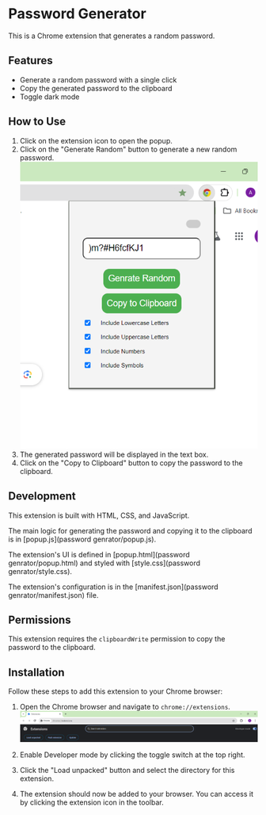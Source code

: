 # Password Generator

This is a Chrome extension that generates a random password.

## Features

- Generate a random password with a single click
- Copy the generated password to the clipboard
- Toggle dark mode

## How to Use

1. Click on the extension icon to open the popup.
2. Click on the "Generate Random" button to generate a new random password.
![alt text](image-2.png)
3. The generated password will be displayed in the text box.
4. Click on the "Copy to Clipboard" button to copy the password to the clipboard.

## Development

This extension is built with HTML, CSS, and JavaScript.

The main logic for generating the password and copying it to the clipboard is in [popup.js](password genrator/popup.js).

The extension's UI is defined in [popup.html](password genrator/popup.html) and styled with [style.css](password genrator/style.css).

The extension's configuration is in the [manifest.json](password genrator/manifest.json) file.

## Permissions

This extension requires the `clipboardWrite` permission to copy the password to the clipboard.

## Installation

Follow these steps to add this extension to your Chrome browser:

1. Open the Chrome browser and navigate to `chrome://extensions`.
![alt text](image.png)

2. Enable Developer mode by clicking the toggle switch at the top right.

3. Click the "Load unpacked" button and select the directory for this extension.
4. The extension should now be added to your browser. You can access it by clicking the extension icon in the toolbar.
